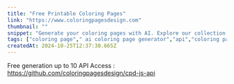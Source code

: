 ```yaml
---
title: "Free Printable Coloring Pages"
link: "https://www.coloringpagesdesign.com"
thumbnail: ""
snippet: "Generate your coloring pages with AI. Explore our collection of free printable coloring pages for kids and adults. Unleash creativity with diverse designs for all ages."
tags: ["coloring page"," ai coloring page generator","api","coloring page for kids and adults"]
createdAt: 2024-10-25T12:37:38.665Z
---
```

Free generation up to 10
API Access : https://github.com/coloringpagesdesign/cpd-js-api
